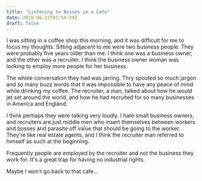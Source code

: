 ```yaml
---
title: "Listening to Bosses in a Cafe"
date: 2018-06-22T01:54:29Z
draft: false
---
```


I was sitting in a coffee shop this morning, and it was difficult for me to focus my thoughts. Sitting adjacent to me were two business people. They were probably five years older than me. I think one was a business owner, and the other was a recruiter. I think the business owner woman was looking to employ more people for her business.

The whole conversation they had was jarring. Thry spouted so much jargon and so many buzz words that it was impossible to have any peace of mind while drinking my coffee. The recruiter, a man, talked about how he would jet set around the world, and how he had recruited for so many businesses in America and England.

I think perhaps they were talking very loudly. I hate small business owners, and recruiters are just middle men who insert themselves between workers and bosses and parasite off value that should be going to the worker. They're like real estate agents, and I think the recruiter man referred to himself as such at the beginning.

Frequently people are employed by the recruiter and not the business they work for. It's a great trap for having no industrial rights.

Maybe I won't go back to that cafe...
